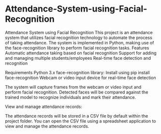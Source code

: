 # Attendance-System-using-Facial-Recognition
Attendance System using Facial Recognition
This project is an attendance system that utilizes facial recognition technology to automate the process of taking attendance. The system is implemented in Python, making use of the face-recognition library to perform facial recognition tasks.
Features
  Automatic attendance taking based on facial recognition
  Support for adding and managing multiple students/employees
  Real-time face detection and recognition

Requirements
    Python 3.x
    face-recognition library: Install using pip install face-recognition
    Webcam or video input device for real-time face detection

The system will capture frames from the webcam or video input and perform facial recognition. Detected faces will be compared against the trained model to recognize individuals and mark their attendance.

View and manage attendance records:

The attendance records will be stored in a CSV file by default within the project folder.
You can open the CSV file using a spreadsheet application to view and manage the attendance records.
